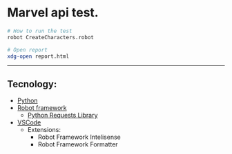 # Marvel api test.

```bash
# How to run the test
robot CreateCharacters.robot

# Open report
xdg-open report.html
```

***

## Tecnology:
- [Python](https://www.python.org/)
- [Robot framework](https://robotframework.org/)
    - [Python Requests Library](https://github.com/MarketSquare/robotframework-requests#readme)
- [VSCode](https://code.visualstudio.com/)
    - Extensions:
        - Robot Framework Intelisense
        - Robot Framework Formatter



